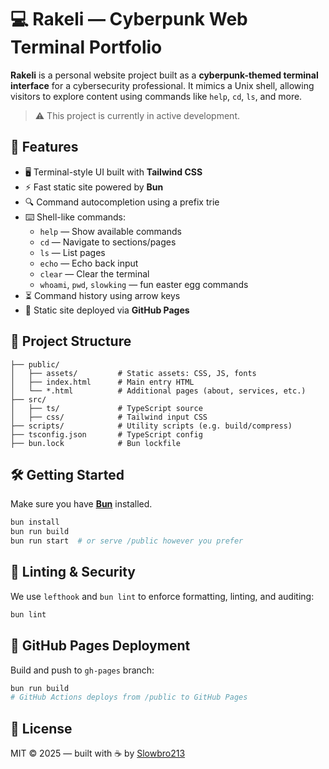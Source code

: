 # 💻 Rakeli — Cyberpunk Web Terminal Portfolio

**Rakeli** is a personal website project built as a **cyberpunk-themed terminal
interface** for a cybersecurity professional. It mimics a Unix shell, allowing
visitors to explore content using commands like `help`, `cd`, `ls`, and more.

> ⚠️ This project is currently in active development.

## 🚀 Features

- 🖥️ Terminal-style UI built with **Tailwind CSS**
- ⚡ Fast static site powered by **Bun**
- 🔍 Command autocompletion using a prefix trie
- ⌨️ Shell-like commands:
  - `help` — Show available commands
  - `cd` — Navigate to sections/pages
  - `ls` — List pages
  - `echo` — Echo back input
  - `clear` — Clear the terminal
  - `whoami`, `pwd`, `slowking` — fun easter egg commands
- ⏳ Command history using arrow keys
- 🧠 Static site deployed via **GitHub Pages**

## 📁 Project Structure

```
├── public/
│   ├── assets/         # Static assets: CSS, JS, fonts
│   ├── index.html      # Main entry HTML
│   └── *.html          # Additional pages (about, services, etc.)
├── src/
│   ├── ts/             # TypeScript source
│   ├── css/            # Tailwind input CSS
├── scripts/            # Utility scripts (e.g. build/compress)
├── tsconfig.json       # TypeScript config
├── bun.lock            # Bun lockfile
```

## 🛠️ Getting Started

Make sure you have **[Bun](https://bun.sh)** installed.

```bash
bun install
bun run build
bun run start  # or serve /public however you prefer
```

## 🧪 Linting & Security

We use `lefthook` and `bun lint` to enforce formatting, linting, and auditing:

```bash
bun lint
```

## 🐙 GitHub Pages Deployment

Build and push to `gh-pages` branch:

```bash
bun run build
# GitHub Actions deploys from /public to GitHub Pages
```

## 📜 License

MIT © 2025 — built with ☕ by [Slowbro213](https://github.com/Slowbro213)
